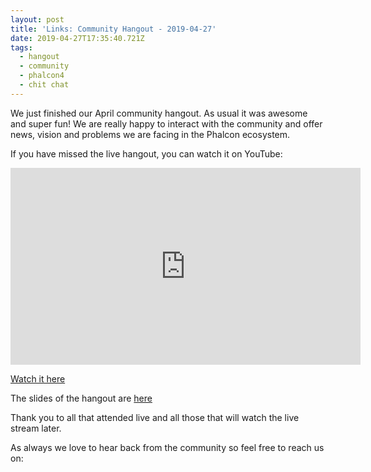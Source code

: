```yaml
---
layout: post
title: 'Links: Community Hangout - 2019-04-27'
date: 2019-04-27T17:35:40.721Z
tags:
  - hangout
  - community
  - phalcon4
  - chit chat
---
```

We just finished our April community hangout. As usual it was awesome and super fun! We are really happy to interact with the community and offer news, vision and problems we are facing in the Phalcon ecosystem. 

If you have missed the live hangout, you can watch it on YouTube:

<!--more-->

<iframe src='https://www.brighteon.com/embed/12b3937b-ae94-4638-9424-4707007f67a2' width='560' height='315' frameborder='0' allowfullscreen></iframe>

[Watch it here](https://www.youtube.com/watch?v=u61X82vtWWg)

The slides of the hangout are [here](https://docs.google.com/presentation/d/1mFOEPeFS4Xir8eHrgBwPl-tk_7-_w6WJNOcy-XmfhS0/edit?usp=sharing)

Thank you to all that attended live and all those that will watch the live stream later. 

As always we love to hear back from the community so feel free to reach us on:
